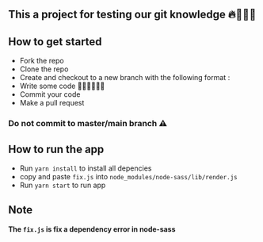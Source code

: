 ## This a project for testing our git knowledge 🔥🤝🏽🦾

## How to get started

- Fork the repo
- Clone the repo
- Create and checkout to a new branch with the following format <your-name>:<branch-name>
- Write some code 👩🏽‍💻👩🏽‍💻
- Commit your code
- Make a pull request

### Do not commit to master/main branch ⚠

## How to run the app

- Run `yarn install` to install all depencies
- copy and paste `fix.js` into `node_modules/node-sass/lib/render.js`
- Run `yarn start` to run app

## Note

**The `fix.js` is fix a dependency error in node-sass**
